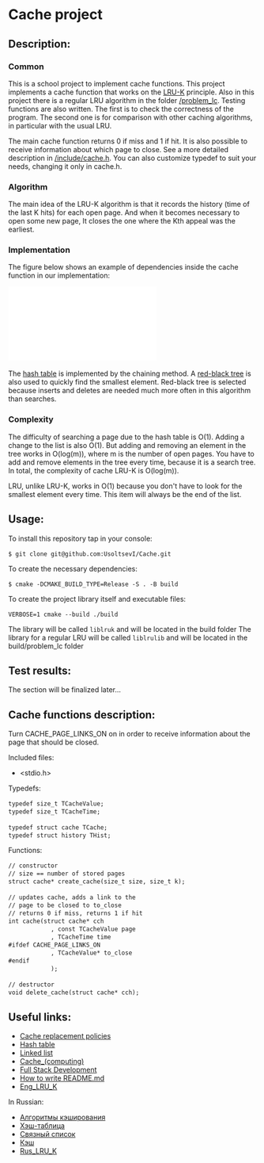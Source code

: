 # Cache project

## Description:

### Common
This is a school project to implement cache functions. This project implements a cache function that works on the [LRU-K](/documents/Eng_LRU_K.pdf) principle. Also in this project there is a regular LRU algorithm in the folder [/problem_lc](/problem_lc). 
Testing functions are also written. The first is to check the correctness of the program. The second one is for comparison with other caching algorithms, in particular with the usual LRU.

The main cache function returns 0 if miss and 1 if hit. It is also possible to receive information about which page to close. See a more detailed description in [/include/cache.h](/include/cache.h). You can also customize typedef to suit your needs, changing it only in cache.h.


### Algorithm
The main idea of the LRU-K algorithm is that it records the history (time of the last K hits) for each open page. And when it becomes necessary to open some new page, It closes the one where the Kth appeal was the earliest.

### Implementation
The figure below shows an example of dependencies inside the cache function in our implementation:

![structure](/documents/Illust.pdf)

The [hash table](https://en.wikipedia.org/wiki/Hash_table) is implemented by the chaining method. A [red-black tree](https://en.wikipedia.org/wiki/Red–black_tree) is also used to quickly find the smallest element. Red-black tree is selected because inserts and deletes are needed much more often in this algorithm than searches.

### Complexity
The difficulty of searching a page due to the hash table is O(1). Adding a change to the list is also O(1). But adding and removing an element in the tree works in O(log(m)), where m is the number of open pages. You have to add and remove elements in the tree every time, because it is a search tree. In total, the complexity of cache LRU-K is O(log(m)).

LRU, unlike LRU-K, works in O(1) because you don't have to look for the smallest element every time. This item will always be the end of the list.

## Usage:
To install this repository tap in your console:
```
$ git clone git@github.com:UsoltsevI/Cache.git
```

To create the necessary dependencies:
```
$ cmake -DCMAKE_BUILD_TYPE=Release -S . -B build
```

To create the project library itself and executable files:
```
VERBOSE=1 cmake --build ./build
```
The library will be called `liblruk` and will be located in the build folder
The library for a regular LRU will be called `liblrulib` and will be located in the build/problem_lc folder

## Test results:
The section will be finalized later...

## Cache functions description:
Turn CACHE_PAGE_LINKS_ON on in order to receive information about the page that should be closed.

Included files:
* <stdio.h>

Typedefs:
```
typedef size_t TCacheValue;
typedef size_t TCacheTime;

typedef struct cache TCache;
typedef struct history THist;
```

Functions:
```
// constructor
// size == number of stored pages
struct cache* create_cache(size_t size, size_t k);

// updates cache, adds a link to the 
// page to be closed to to_close
// returns 0 if miss, returns 1 if hit
int cache(struct cache* cch
            , const TCacheValue page
            , TCacheTime time
#ifdef CACHE_PAGE_LINKS_ON
            , TCacheValue* to_close
#endif
            );

// destructor
void delete_cache(struct cache* cch);
```

## Useful links:
* [Cache replacement policies](https://en.wikipedia.org/wiki/Cache_replacement_policies)
* [Hash table](https://en.wikipedia.org/wiki/Hash_table)
* [Linked list](https://en.wikipedia.org/wiki/Linked_list)
* [Cache_(computing)](https://en.wikipedia.org/wiki/Cache_(computing))
* [Full Stack Development](https://roadmap.sh/full-stack)
* [How to write README.md](https://docs.github.com/en/get-started/writing-on-github/getting-started-with-writing-and-formatting-on-github/basic-writing-and-formatting-syntax)
* [Eng_LRU_K](/documents/Eng_LRU_K.pdf)

In Russian:
* [Алгоритмы кэширования](https://ru.wikipedia.org/wiki/Алгоритмы_кэширования)
* [Хэш-таблица](https://ru.wikipedia.org/wiki/Хеш-таблица)
* [Связный список](https://ru.wikipedia.org/wiki/Связный_список)
* [Кэш](https://ru.wikipedia.org/wiki/Кэш)
* [Rus_LRU_K](/documents/Rus_LRU_K.pdf)
